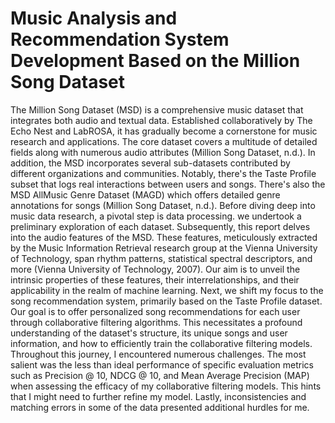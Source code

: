 # Music Analysis and Recommendation System Development Based on the Million Song Dataset
The Million Song Dataset (MSD) is a comprehensive music dataset that integrates both 
audio and textual data. Established collaboratively by The Echo Nest and LabROSA, it has 
gradually become a cornerstone for music research and applications. The core dataset 
covers a multitude of detailed fields along with numerous audio attributes (Million Song 
Dataset, n.d.).
In addition, the MSD incorporates several sub-datasets contributed by different organizations 
and communities. Notably, there's the Taste Profile subset that logs real interactions 
between users and songs. There's also the MSD AllMusic Genre Dataset (MAGD) which 
offers detailed genre annotations for songs (Million Song Dataset, n.d.).
Before diving deep into music data research, a pivotal step is data processing. we undertook 
a preliminary exploration of each dataset. Subsequently, this report delves into the audio 
features of the MSD. These features, meticulously extracted by the Music Information 
Retrieval research group at the Vienna University of Technology, span rhythm patterns, 
statistical spectral descriptors, and more (Vienna University of Technology, 2007). Our aim is 
to unveil the intrinsic properties of these features, their interrelationships, and their 
applicability in the realm of machine learning.
Next, we shift my focus to the song recommendation system, primarily based on the Taste 
Profile dataset. Our goal is to offer personalized song recommendations for each user 
through collaborative filtering algorithms. This necessitates a profound understanding of the 
dataset's structure, its unique songs and user information, and how to efficiently train the 
collaborative filtering models.
Throughout this journey, I encountered numerous challenges. The most salient was the less 
than ideal performance of specific evaluation metrics such as Precision @ 10, NDCG @ 10, 
and Mean Average Precision (MAP) when assessing the efficacy of my collaborative filtering 
models. This hints that I might need to further refine my model. Lastly, inconsistencies and 
matching errors in some of the data presented additional hurdles for me.
